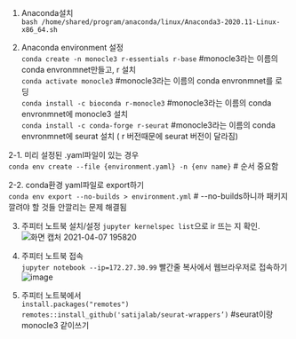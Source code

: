 1. Anaconda설치  
`bash /home/shared/program/anaconda/linux/Anaconda3-2020.11-Linux-x86_64.sh`

2. Anaconda environment 설정  
`conda create -n monocle3 r-essentials r-base` #monocle3라는 이름의 conda envronmnet만들고, r 설치  
`conda activate monocle3` #monocle3라는 이름의 conda envronmnet를 로딩  
`conda install -c bioconda r-monocle3` #monocle3라는 이름의 conda envronmnet에 monocle3 설치  
`conda install -c conda-forge r-seurat` #monocle3라는 이름의 conda envronmnet에 seurat 설치 ( r 버전때문에 seurat 버전이 달라짐)  

2-1. 미리 설정된 .yaml파일이 있는 경우  
`conda env create --file {environment.yaml} -n {env name}` # 순서 중요함  

2-2. conda환경 yaml파일로 export하기  
`conda env export --no-builds > environment.yml` # --no-builds하니까 패키지 깔려야 할 것들 안깔리는 문제 해결됨

3. 주피터 노트북 설치/설정
`jupyter kernelspec list`으로 ir 뜨는 지 확인. 
![화면 캡처 2021-04-07 195820](https://user-images.githubusercontent.com/42495757/113856052-b24db080-97db-11eb-86ed-98364819beee.png)

4. 주피터 노트북 접속  
`jupyter notebook --ip=172.27.30.99`
빨간줄 복사에서 웹브라우저로 접속하기
![image](https://user-images.githubusercontent.com/42495757/113856474-41f35f00-97dc-11eb-827f-8703c331094a.png)

5. 주피터 노트북에서  
`install.packages("remotes")` 
`remotes::install_github('satijalab/seurat-wrappers’)` #seurat이랑 monocle3 같이쓰기  

